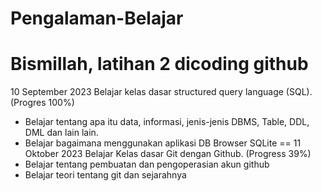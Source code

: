 # Pengalaman-Belajar
Bismillah, latihan 2 dicoding github
==
10 September 2023
Belajar kelas dasar structured query language (SQL). (Progres 100%)
- Belajar tentang apa itu data, informasi, jenis-jenis DBMS, Table, DDL, DML dan lain lain.
- Belajar bagaimana menggunakan aplikasi DB Browser SQLite
==
11 Oktober 2023
Belajar Kelas dasar Git dengan Github. (Progress 39%)
- Belajar tentang pembuatan dan pengoperasian akun github
- Belajar teori tentang git dan sejarahnya

